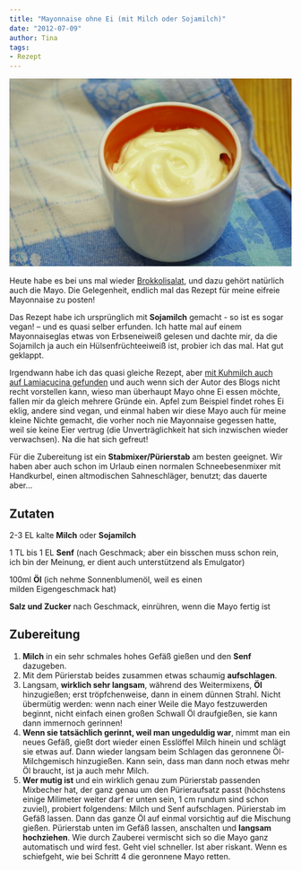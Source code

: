 ```yaml
---
title: "Mayonnaise ohne Ei (mit Milch oder Sojamilch)"
date: "2012-07-09" 
author: Tina
tags:
- Rezept
---
```


![mayonnaise eifrei](images/mayonnaise.jpg)

Heute habe es bei uns mal wieder [Brokkolisalat](/posts/2012/05/brokkoli-nudelsalat/ "Brokkoli-Nudelsalat"), und dazu gehört natürlich auch die Mayo. Die Gelegenheit, endlich mal das Rezept für meine eifreie Mayonnaise zu posten!

Das Rezept habe ich ursprünglich mit **Sojamilch** gemacht - so ist es sogar vegan! – und es quasi selber erfunden. Ich hatte mal auf einem Mayonnaiseglas etwas von Erbseneiweiß gelesen und dachte mir, da die Sojamilch ja auch ein Hülsenfrüchteeiweiß ist, probier ich das mal. Hat gut geklappt.

Irgendwann habe ich das quasi gleiche Rezept, aber [mit Kuhmilch auch auf Lamiacucina gefunden](http://lamiacucina.wordpress.com/2010/04/07/mayonnaise-ohne-ei-warum-es-auch-ohne-geht/) und auch wenn sich der Autor des Blogs nicht recht vorstellen kann, wieso man überhaupt Mayo ohne Ei essen möchte, fallen mir da gleich mehrere Gründe ein. Apfel zum Beispiel findet rohes Ei eklig, andere sind vegan, und einmal haben wir diese Mayo auch für meine kleine Nichte gemacht, die vorher noch nie Mayonnaise gegessen hatte, weil sie keine Eier vertrug (die Unverträglichkeit hat sich inzwischen wieder verwachsen). Na die hat sich gefreut!

Für die Zubereitung ist ein **Stabmixer/Pürierstab** am besten geeignet. Wir haben aber auch schon im Urlaub einen normalen Schneebesenmixer mit Handkurbel, einen altmodischen Sahneschläger, benutzt; das dauerte aber...

## Zutaten

2-3 EL kalte **Milch** oder **Sojamilch**

1 TL bis 1 EL **Senf** (nach Geschmack; aber ein bisschen muss schon rein, ich bin der Meinung, er dient auch unterstützend als Emulgator)

100ml **Öl** (ich nehme Sonnenblumenöl, weil es einen milden Eigengeschmack hat)

**Salz und Zucker** nach Geschmack, einrühren, wenn die Mayo fertig ist

## Zubereitung

1. **Milch** in ein sehr schmales hohes Gefäß gießen und den **Senf** dazugeben.
2. Mit dem Pürierstab beides zusammen etwas schaumig **aufschlagen**.
3. Langsam, **wirklich sehr langsam**, während des Weitermixens, **Öl** hinzugießen; erst tröpfchenweise, dann in einem dünnen Strahl. Nicht übermütig werden: wenn nach einer Weile die Mayo festzuwerden beginnt, nicht einfach einen großen Schwall Öl draufgießen, sie kann dann immernoch gerinnen!
4. **Wenn sie tatsächlich gerinnt, weil man ungeduldig war**, nimmt man ein neues Gefäß, gießt dort wieder einen Esslöffel Milch hinein und schlägt sie etwas auf. Dann wieder langsam beim Schlagen das geronnene Öl-Milchgemisch hinzugießen. Kann sein, dass man dann noch etwas mehr Öl braucht, ist ja auch mehr Milch.
5. **Wer mutig ist** und ein wirklich genau zum Pürierstab passenden Mixbecher hat, der ganz genau um den Pürieraufsatz passt (höchstens einige Milimeter weiter darf er unten sein, 1 cm rundum sind schon zuviel), probiert folgendens: Milch und Senf aufschlagen. Pürierstab im Gefäß lassen. Dann das ganze Öl auf einmal vorsichtig auf die Mischung gießen. Pürierstab unten im Gefäß lassen, anschalten und **langsam hochziehen**. Wie durch Zauberei vermischt sich so die Mayo ganz automatisch und wird fest. Geht viel schneller. Ist aber riskant. Wenn es schiefgeht, wie bei Schritt 4 die geronnene Mayo retten.
